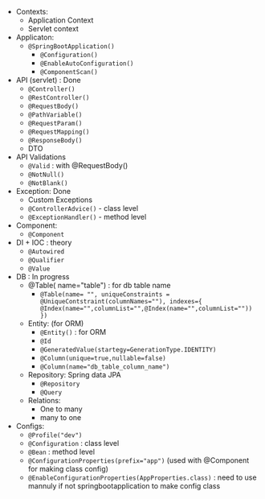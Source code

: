 - Contexts:
   - Application Context
   - Servlet context
- Applicaton: 
   - `@SpringBootApplication()`
      - `@Configuration()`
      - `@EnableAutoConfiguration()`
      - `@ComponentScan()`
- API (servlet) : Done
   - `@Controller()` 
   - `@RestController()`
   - `@RequestBody()`
   - `@PathVariable()`
   - `@RequestParam()`
   - `@RequestMapping()`
   - `@ResponseBody()`
   - DTO 
- API Validations 
   - `@Valid` : with @RequestBody()
   - `@NotNull()`
   - `@NotBlank()`
- Exception: Done
   - Custom Exceptions
   - `@ControllerAdvice()` - class level
   - `@ExceptionHandler()` - method level
- Component:
   - `@Component`
- DI + IOC : theory 
   - `@Autowired`
   - `@Qualifier`
   - `@Value`
- DB : In progress
   - @Table( name="table") : for db table name
       - `@Table(name= "",
       uniqueConstraints = @UniqueContstraint(columnNames=""),
       indexes={
         @Index(name="",columnList="",@Index(name="",columnList=""))
       })`
   -  Entity: (for ORM)
      - `@Entity()` : for ORM
      - `@Id`
      - `@GeneratedValue(startegy=GenerationType.IDENTITY)`
      - `@Column(unique=true,nullable=false)`
      - `@Column(name="db_table_column_name")`
   - Repository: Spring data JPA
      - `@Repository`
      - `@Query`
   - Relations:
       - One to many
       - many to one
- Configs: 
   - `@Profile("dev")`
   - `@Configuration` : class level
   - `@Bean` : method level
   - `@ConfigurationProperties(prefix="app")` (used with @Component for making class config)
   - `@EnableConfigurationProperties(AppProperties.class)` : need to use mannuly if not springbootapplication to make config class 